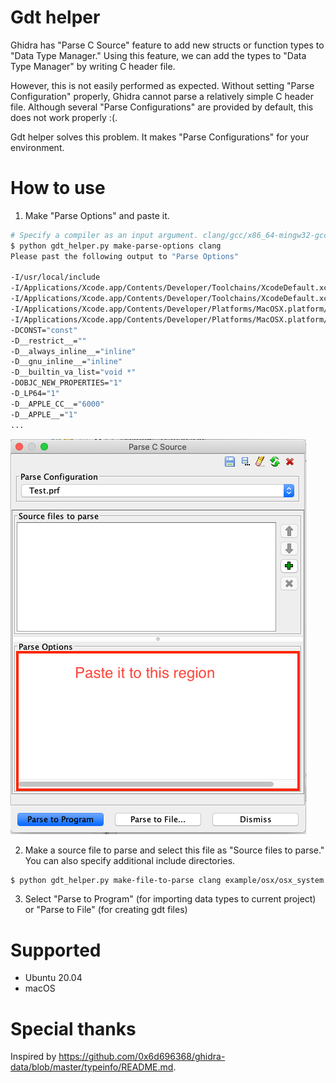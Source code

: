 # Gdt helper

Ghidra has "Parse C Source" feature to add new structs or function types to "Data Type Manager."
Using this feature, we can add the types to "Data Type Manager" by writing C header file.

However, this is not easily performed as expected.
Without setting "Parse Configuration" properly, Ghidra cannot parse a relatively simple C header file.
Although several "Parse Configurations" are provided by default, this does not work properly :(.

Gdt helper solves this problem. It makes "Parse Configurations" for your environment.

# How to use

1. Make "Parse Options" and paste it.

```bash
# Specify a compiler as an input argument. clang/gcc/x86_64-mingw32-gcc/i686-mingw32-gcc are supported.
$ python gdt_helper.py make-parse-options clang
Please past the following output to "Parse Options"

-I/usr/local/include
-I/Applications/Xcode.app/Contents/Developer/Toolchains/XcodeDefault.xctoolchain/usr/lib/clang/11.0.0/include
-I/Applications/Xcode.app/Contents/Developer/Toolchains/XcodeDefault.xctoolchain/usr/include
-I/Applications/Xcode.app/Contents/Developer/Platforms/MacOSX.platform/Developer/SDKs/MacOSX.sdk/usr/include
-I/Applications/Xcode.app/Contents/Developer/Platforms/MacOSX.platform/Developer/SDKs/MacOSX.sdk/System/Library/Frameworks (framework directory)
-DCONST="const"
-D__restrict__=""
-D__always_inline__="inline"
-D__gnu_inline__="inline"
-D__builtin_va_list="void *"
-DOBJC_NEW_PROPERTIES="1"
-D_LP64="1"
-D__APPLE_CC__="6000"
-D__APPLE__="1"
...
```

![Parse Options](./assets/parse_options.png)

2. Make a source file to parse and select this file as "Source files to parse." You can also specify additional include directories.

```bash
$ python gdt_helper.py make-file-to-parse clang example/osx/osx_system.h [Additional include directories]
```

3. Select "Parse to Program" (for importing data types to current project) or "Parse to File" (for creating gdt files)

# Supported

- Ubuntu 20.04
- macOS

# Special thanks

Inspired by https://github.com/0x6d696368/ghidra-data/blob/master/typeinfo/README.md.
